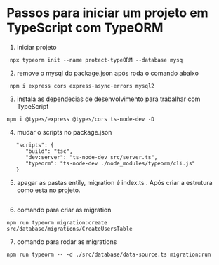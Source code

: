 # Passos para iniciar um projeto em TypeScript com TypeORM


1. iniciar projeto
```
 npx typeorm init --name protect-typeORM --database mysq
```
2. remove o mysql do package.json após roda o comando abaixo
```
 npm i express cors express-async-errors mysql2
```
3. instala as dependecias de desenvolvimento para trabalhar com TypeScript
```
npm i @types/express @types/cors ts-node-dev -D
```
4. mudar o scripts no package.json
```
   "scripts": {
      "build": "tsc",
      "dev:server": "ts-node-dev src/server.ts",
      "typeorm": "ts-node-dev ./node_modules/typeorm/cli.js"
   }
```
5. apagar as pastas entily, migration é index.ts . Após criar a estrutura como esta no projeto.
```

```
6. comando para criar as migration
```
npm run typeorm migration:create src/database/migrations/CreateUsersTable
```
7. comando para rodar as migrations
```
npm run typeorm -- -d ./src/database/data-source.ts migration:run
```